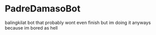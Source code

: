 # PadreDamasoBot
balingkilat bot that probably wont even finish but im doing it anyways because im bored as hell
